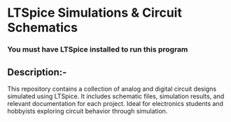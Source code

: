 # LTSpice Simulations & Circuit Schematics

### You must have LTSpice installed to run this program

## Description:-
This repository contains a collection of analog and digital circuit designs simulated using LTSpice. It includes schematic files, simulation results, and relevant documentation for each project. Ideal for electronics students and hobbyists exploring circuit behavior through simulation.
